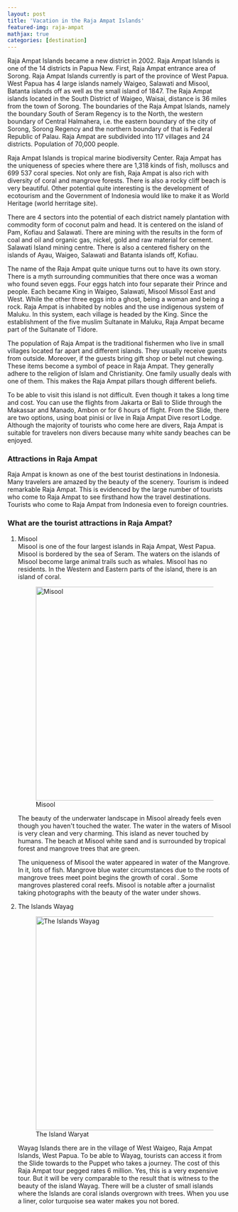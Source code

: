 ```yaml
---
layout: post
title: 'Vacation in the Raja Ampat Islands'
featured-img: raja-ampat
mathjax: true
categories: [destination]
---
```


<p>Raja Ampat Islands became a new district in 2002. Raja Ampat Islands is one of the 14 districts in Papua New. First, Raja Ampat entrance area of Sorong. Raja Ampat Islands currently is part of the province of West Papua. West Papua has 4 large islands namely Waigeo, Salawati and Misool, Batanta islands off as well as the small island of 1847. The Raja Ampat islands located in the South District of Waigeo, Waisai, distance is 36 miles from the town of Sorong. The boundaries of the Raja Ampat Islands, namely the boundary South of Seram Regency is to the North, the western boundary of Central Halmahera, i.e. the eastern boundary of the city of Sorong, Sorong Regency and the northern boundary of that is Federal Republic of Palau. Raja Ampat are subdivided into 117 villages and 24 districts. Population of 70,000 people.</p>

<p>Raja Ampat Islands is tropical marine biodiversity Center. Raja Ampat has the uniqueness of species where there are 1,318 kinds of fish, molluscs and 699 537 coral species. Not only are fish, Raja Ampat is also rich with diversity of coral and mangrove forests. There is also a rocky cliff beach is very beautiful. Other potential quite interesting is the development of ecotourism and the Government of Indonesia would like to make it as World Heritage (world herritage site).</p>

<p>There are 4 sectors into the potential of each district namely plantation with commodity form of coconut palm and head. It is centered on the island of Pam, Kofiau and Salawati. There are mining with the results in the form of coal and oil and organic gas, nickel, gold and raw material for cement. Salawati Island mining centre. There is also a centered fishery on the islands of Ayau, Waigeo, Salawati and Batanta islands off, Kofiau.</p>
<p>The name of the Raja Ampat quite unique turns out to have its own story. There is a myth surrounding communities that there once was a woman who found seven eggs. Four eggs hatch into four separate their Prince and people. Each became King in Waigeo, Salawati, Misool Missol East and West. While the other three eggs into a ghost, being a woman and being a rock. Raja Ampat is inhabited by nobles and the use indigenous system of Maluku. In this system, each village is headed by the King. Since the establishment of the five muslim Sultanate in Maluku, Raja Ampat became part of the Sultanate of Tidore.</p>
<p>
The population of Raja Ampat is the traditional fishermen who live in small villages located far apart and different islands. They usually receive guests from outside. Moreover, if the guests bring gift shop or betel nut chewing. These items become a symbol of peace in Raja Ampat. They generally adhere to the religion of Islam and Christianity. One family usually deals with one of them. This makes the Raja Ampat pillars though different beliefs.</p>
<p>To be able to visit this island is not difficult. Even though it takes a long time and cost. You can use the flights from Jakarta or Bali to Slide through the Makassar and Manado, Ambon or for 6 hours of flight. From the Slide, there are two options, using boat pinisi or live in Raja Ampat Dive resort Lodge. Although the majority of tourists who come here are divers, Raja Ampat is suitable for travelers non divers because many white sandy beaches can be enjoyed.</p>

<p><h3>Attractions in Raja Ampat</h3>

Raja Ampat is known as one of the best tourist destinations in Indonesia. Many travelers are amazed by the beauty of the scenery. Tourism is indeed remarkable Raja Ampat. This is evidenced by the large number of tourists who come to Raja Ampat to see firsthand how the travel destinations. Tourists who come to Raja Ampat  from Indonesia even to foreign countries.</p>

<p><h3>What are the tourist attractions in Raja Ampat?</h3>
<ol><li>Misool</li>
Misool is one of the four largest islands in Raja Ampat, West Papua. Misool is bordered by the sea of Seram. The waters on the islands of Misool become large animal trails such as whales. Misool has no residents. In the Western and Eastern parts of the island, there is an island of coral.
<figure  class="center"><a href="https://2.bp.blogspot.com/-AtsBEjRvK00/WoXWIQU5_iI/AAAAAAAANdc/fnEaCEPY7MIA3qbI4zTkKClFDQOcFRF4QCLcBGAs/s1600/Misool.accommodation.1.jpg" ><img src="https://2.bp.blogspot.com/-AtsBEjRvK00/WoXWIQU5_iI/AAAAAAAANdc/fnEaCEPY7MIA3qbI4zTkKClFDQOcFRF4QCLcBGAs/s1600/Misool.accommodation.1.jpg" width="898" height="480" data-original-width="898" data-original-height="480" title="Misool" alt="Misool" /></a><figcaption class="center">Misool</figcaption></figure>
<p>
The beauty of the underwater landscape in Misool already feels even though you haven't touched the water. The water in the waters of Misool is very clean and very charming. This island as never touched by humans. The beach at Misool white sand and is surrounded by tropical forest and mangrove trees that are green.</p>

<p>The uniqueness of Misool the water appeared in water of the Mangrove. In it, lots of fish. Mangrove blue water circumstances due to the roots of mangrove trees meet point begins the growth of coral . Some mangroves plastered coral reefs. Misool is notable after a journalist taking photographs with the beauty of the water under shows.</p>

<li>The Islands Wayag</li>

<figure class="center"><a href="https://4.bp.blogspot.com/-nbOEtl_8Je8/WoXWtyZG39I/AAAAAAAANds/gn0lid9NckEbcjWYGmJmmP0SLbc-y8g9ACLcBGAs/s1600/wayag2_home.jpg" ><img src="https://4.bp.blogspot.com/-nbOEtl_8Je8/WoXWtyZG39I/AAAAAAAANds/gn0lid9NckEbcjWYGmJmmP0SLbc-y8g9ACLcBGAs/s1600/wayag2_home.jpg" width="898" height="480" data-original-width="898" title="The Islands Wayag" alt="The Islands Wayag" data-original-height="480" /></a><figcaption class="center">The Island Waryat</figcaption></figure><p>
Wayag Islands there are in the village of West Waigeo, Raja Ampat Islands, West Papua. To be able to Wayag, tourists can access it from the Slide towards to the Puppet who takes a journey. The cost of this Raja Ampat tour pegged rates 6 million. Yes, this is a very expensive tour. But it will be very comparable to the result that is witness to the beauty of the island Wayag.
There will be a cluster of small islands where the Islands are coral islands overgrown with trees. When you use a liner, color turquoise sea water makes you not bored.</p>
</ol>
